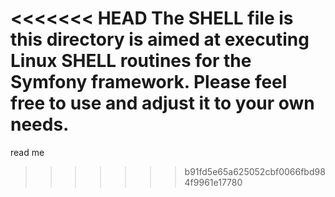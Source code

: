 <<<<<<< HEAD
The SHELL file is this directory is aimed at executing Linux SHELL routines for the Symfony framework.
Please feel free to use and adjust it to your own needs.
=======
read me
>>>>>>> b91fd5e65a625052cbf0066fbd984f9961e17780
